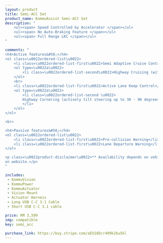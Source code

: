 ```yaml
---
layout: product
title: Semi-ACC Set
product_name: KommuAssist Semi-ACC Set
description: "
    <ul><span> Speed Controlled by Accelerator </span></ul>
    <ul><span> No Auto-Braking Feature </span></ul>
    <ul><span> Full Range LKC </span></ul>
"

comments: "
<h4>Active features&#58;</h4>
<ol class=\u0022ordered-list\u0022>
    <li class=\u0022ordered-list-first\u0022>Semi Adaptive Cruise Control</li>
    <ol type=\u0022a\u0022>
        <li class=\u0022ordered-list-second\u0022>Highway Cruising (with no auto-braking; system will stop accelerating when lead car is detected but cannot control brakes)</li>
    </ol>
    <br>
    <li class=\u0022ordered-list-first\u0022>Active Lane Keep Control</li>
    <ol type=\u0022a\u0022>
        <li class=\u0022ordered-list-second \u0022>
        Highway Cornering (actively tilt steering up to 30 - 90 degrees**)
        </li>
    </ol>
</ol>

<br>

<h4>Passive features&#58;</h4>
<ol class=\u0022ordered-list\u0022>
    <li class=\u0022ordered-list-first\u0022>Pre-collision Warning</li>
    <li class=\u0022ordered-list-first\u0022>Lane Departure Warning</li>
</ol>

<p class=\u0022product-disclaimer\u0022>** Availability depends on vehicle model, refer to supported car list
on website.</p>
"

includes: 
 - KommuVision 
 - KommuPower
 - KommuActuator
 - Vision Mount
 - Actuator Harness
 - Long USB C-C 3.1 Cable
 - Short USB C-C 3.1 cable

price: RM 3,599
img: compatible
key: semi_acc

purchase_link: https://buy.stripe.com/aEU16Dcr409k2bu5kl
---
```

